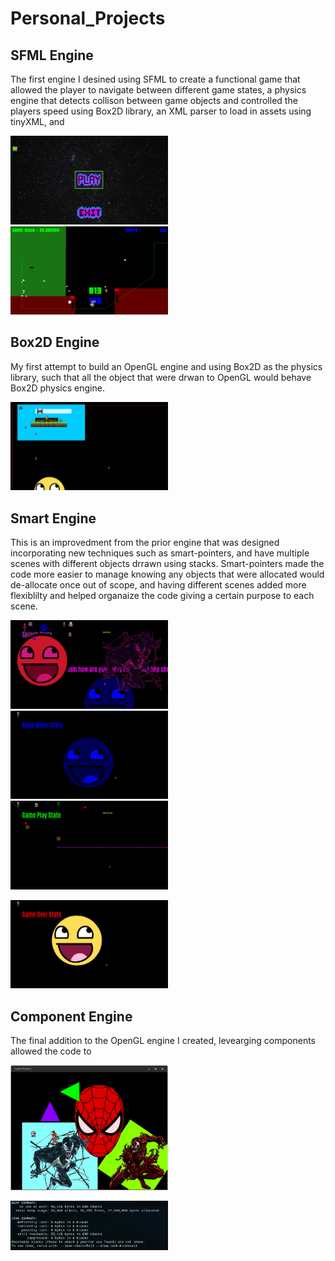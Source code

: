 # Personal_Projects

<h2>SFML Engine</h2>
The first engine I desined using SFML to create a functional game that allowed the player to navigate between different game states, a physics engine that detects collison between game objects and controlled the players speed using Box2D library, an XML parser to load in assets using tinyXML, and  

<img src="images/Screenshot_2022-11-04_18-59-02.png" width="50%"></img> 
<img src="images/Screenshot_2022-11-04_18-59-38.png" width="50%"></img> 

<h2>Box2D Engine</h2>
 My first attempt to build an OpenGL engine and using Box2D as the physics library, such that all the object that were drwan to OpenGL would behave Box2D physics engine. 
 
 
<img src="images/Screenshot_2022-11-04_19-01-40.png" width="50%"></img> 


<h2>Smart Engine</h2>
This is an improvedment from the prior engine that was designed incorporating new techniques such as smart-pointers, and have multiple scenes with different objects drrawn using stacks. Smart-pointers made the code more easier to manage knowing any objects that were allocated would de-allocate once out of scope, and having different scenes added more flexiblilty and helped organaize the code giving a certain purpose to each scene. 

<img src="images/Screenshot_2022-11-04_19-02-12.png" width="50%"></img> 
<img src="images/Screenshot_2022-11-04_19-02-22.png" width="50%"></img> 
<img src="images/Screenshot_2022-11-04_19-02-30.png" width="50%"></img> 

<img src="images/Screenshot_2022-11-04_19-02-39.png" width="50%"></img>


<h2>Component Engine</h2>
The final addition to the OpenGL engine I created, levearging components allowed the code to 

<img src="images/Screenshot_2022-11-04_19-03-15.png" width="50%"></img>

<img src="images/Screenshot_2022-11-04_19-04-34.png" width="50%"></img>

